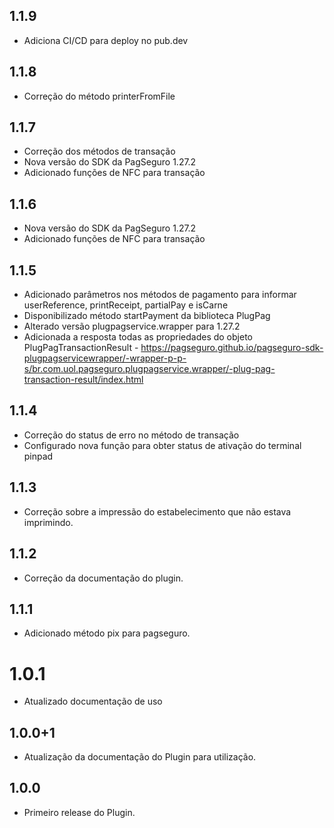 ## 1.1.9

- Adiciona CI/CD para deploy no pub.dev

## 1.1.8

- Correção do método printerFromFile

## 1.1.7

- Correção dos métodos de transação
- Nova versão do SDK da PagSeguro 1.27.2
- Adicionado funções de NFC para transação

## 1.1.6

- Nova versão do SDK da PagSeguro 1.27.2
- Adicionado funções de NFC para transação

## 1.1.5

- Adicionado parâmetros nos métodos de pagamento para informar userReference, printReceipt, partialPay e isCarne
- Disponibilizado método startPayment da biblioteca PlugPag
- Alterado versão plugpagservice.wrapper para 1.27.2
- Adicionada a resposta todas as propriedades do objeto PlugPagTransactionResult - https://pagseguro.github.io/pagseguro-sdk-plugpagservicewrapper/-wrapper-p-p-s/br.com.uol.pagseguro.plugpagservice.wrapper/-plug-pag-transaction-result/index.html

## 1.1.4

- Correção do status de erro no método de transação
- Configurado nova função para obter status de ativação do terminal pinpad

## 1.1.3

- Correção sobre a impressão do estabelecimento que não estava imprimindo.

## 1.1.2

- Correção da documentação do plugin.

## 1.1.1

- Adicionado método pix para pagseguro.

# 1.0.1

- Atualizado documentação de uso

## 1.0.0+1

- Atualização da documentação do Plugin para utilização.

## 1.0.0

- Primeiro release do Plugin.
